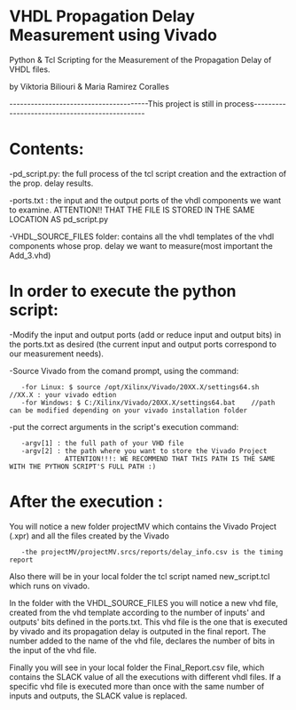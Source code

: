 # VHDL Propagation Delay Measurement using Vivado
Python &amp; Tcl Scripting for the Measurement of the Propagation Delay of VHDL files.

by Viktoria Biliouri & Maria Ramirez Coralles

---------------------------------------This project is still in process-----------------------------------------------

# Contents:

-pd_script.py: the full process of the tcl script creation and the extraction of the prop. delay results.

-ports.txt : the input and the output ports of the vhdl components we want to examine. ATTENTION!! THAT THE FILE IS STORED IN THE SAME LOCATION AS pd_script.py 

-VHDL_SOURCE_FILES folder: contains all the vhdl templates of the vhdl components whose prop. delay we want to measure(most important the Add_3.vhd)

# In order to execute the python script:

-Modify the input and output ports (add or reduce input and output bits) in the ports.txt as desired (the current input and output ports correspond to our measurement needs).

-Source Vivado from the comand prompt, using the command:

       -for Linux: $ source /opt/Xilinx/Vivado/20XX.X/settings64.sh  //XX.X : your vivado edtion
       -for Windows: $ C:/Xilinx/Vivado/20XX.X/settings64.bat    //path can be modified depending on your vivado installation folder
       
-put the correct arguments in the script's execution command:
        
       -argv[1] : the full path of your VHD file
       -argv[2] : the path where you want to store the Vivado Project 
                  ATTENTION!!!: WE RECOMMEND THAT THIS PATH IS THE SAME WITH THE PYTHON SCRIPT'S FULL PATH :)
                  
# After the execution :

You will notice a new folder projectMV which contains the Vivado Project (.xpr) and all the files created by the Vivado

       -the projectMV/projectMV.srcs/reports/delay_info.csv is the timing report
       
Also there will be in your local folder the tcl script named new_script.tcl which runs on vivado.

In the folder with the VHDL_SOURCE_FILES you will notice a new vhd file, created from the vhd template according to the number of inputs' and outputs' bits defined in the ports.txt. This vhd file is the one that is executed by vivado and its propagation delay is outputed in the final report. The number added to the name of the vhd file, declares the number of bits in the input of the vhd file.
       
Finally you will see in your local folder the Final_Report.csv file, which contains the SLACK value of all the executions with different vhdl files. If a specific vhd file is executed more than once with the same number of inputs and outputs, the SLACK value is replaced.
